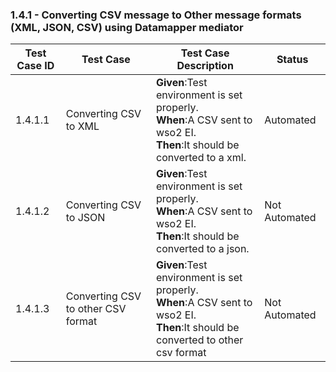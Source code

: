 ### 1.4.1 - Converting CSV message to Other message formats (XML, JSON, CSV) using Datamapper mediator


| Test Case ID| Test Case| Test Case Description| Status|
| ----------| --------| ----------| ------|
| 1.4.1.1| Converting CSV to XML | **Given**:Test environment is set properly. </br> **When**:A CSV sent to wso2 EI. </br> **Then**:It should be converted to a xml.| Automated|
| 1.4.1.2| Converting CSV to JSON| **Given**:Test environment is set properly. </br> **When**:A CSV sent to wso2 EI.</br> **Then**:It should be converted to a json.| Not Automated|
| 1.4.1.3| Converting CSV to other CSV format| **Given**:Test environment is set properly. </br> **When**:A CSV sent to wso2 EI.</br> **Then**:It should be converted to other csv format| Not Automated|
